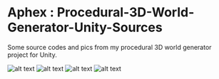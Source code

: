 # Aphex : Procedural-3D-World-Generator-Unity-Sources
Some source codes and pics from my procedural 3D world generator project for Unity. 

![alt text](https://github.com/SeveriSuominen/Procedural-World-Generator-Unity-Source/blob/master/Capture31.PNG)
![alt text](https://github.com/SeveriSuominen/Procedural-World-Generator-Unity-Source/blob/master/Capture2.PNG)
![alt text](https://github.com/SeveriSuominen/Procedural-World-Generator-Unity-Source/blob/master/Capture3.PNG)
![alt text](https://github.com/SeveriSuominen/Procedural-World-Generator-Unity-Source/blob/master/Capture67.PNG)


